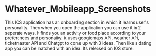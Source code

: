 # Whatever_Mobileapp_Screenshots
This IOS application has an onboarding section in which it learns user's personality.
Then when you open the application you can use it in 2 seperate ways.
It finds you an activity or food place according to your preferences and personality.
It uses googlemaps API, weather API, ticketmaster API and Chatgpt to come up with 3 ideas.
Then like a dating app you can be matched with an idea.
Its released on IOS store.
